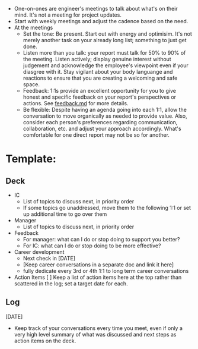 * One-on-ones are engineer's meetings to talk about what's on their mind. It's not a meeting for project updates.
* Start with weekly meetings and adjust the cadence based on the need.
* At the meetings
   * Set the tone: Be present. Start out with energy and optimisim. It's not merely another task on your already long list; something to just get done. 
   * Listen more than you talk: your report must talk for 50% to 90% of the meeting. Listen actively; display genuine interest without judgement and acknowledge the employee's viewpoint even if your diasgree with it. Stay vigilant about your body languange and reactions to ensure that you are creating a welcoming and safe space.
   * Feedback: 1:1s provide an excellent opportunity for you to give honest and specific feedback on your report's perspectives or actions. See [feedback.md](feedback.md) for more details.
   * Be flexible: Despite having an agenda going into each 1:1, allow the conversation to move organically as needed to provide value. Also, consider each person's preferences regarding communication, collaboration, etc. and adjust your approach accordingly. What's comfortable for one direct report may not be so for another.

# Template:
## Deck
* IC
   * List of topics to discuss next, in priority order 
   * If some topics go unaddressed, move them to the following 1:1 or set up additional time to go over them
* Manager
   * List of topics to discuss next, in priority order
* Feedback
   * For manager: what can I do or stop doing to support you better?
   * For IC: what can I do or stop doing to be more effective?
* Career development
   * Next check in [DATE]
   * [Keep career conversations in a separate doc and link it here]
   * fully dedicate every 3rd or 4th 1:1 to long term career conversations 
* Action Items
  [ ] Keep a list of action items here at the top rather than scattered in the log; set a target date for each. 

## Log
[DATE]
   *  Keep track of your conversations every time you meet, even if only a very high level summary of what was discussed and next steps as action items on the deck. 
